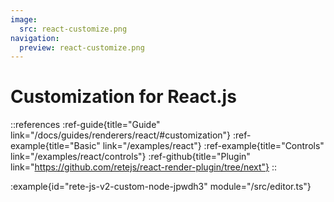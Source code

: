 ```yaml
---
image:
  src: react-customize.png
navigation:
  preview: react-customize.png
---
```


# Customization for React.js

::references
:ref-guide{title="Guide" link="/docs/guides/renderers/react/#customization"}
:ref-example{title="Basic" link="/examples/react"}
:ref-example{title="Controls" link="/examples/react/controls"}
:ref-github{title="Plugin" link="https://github.com/retejs/react-render-plugin/tree/next"}
::

:example{id="rete-js-v2-custom-node-jpwdh3" module="/src/editor.ts"}
